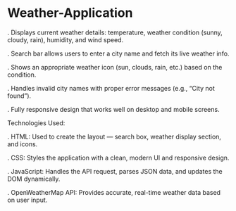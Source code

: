 # Weather-Application
. Displays current weather details: temperature, weather condition (sunny, cloudy, rain), humidity, and wind speed.

. Search bar allows users to enter a city name and fetch its live weather info.

. Shows an appropriate weather icon (sun, clouds, rain, etc.) based on the condition.

. Handles invalid city names with proper error messages (e.g., “City not found”).

. Fully responsive design that works well on desktop and mobile screens.


Technologies Used:

. HTML: Used to create the layout — search box, weather display section, and icons.

. CSS: Styles the application with a clean, modern UI and responsive design.

. JavaScript: Handles the API request, parses JSON data, and updates the DOM dynamically.

. OpenWeatherMap API: Provides accurate, real-time weather data based on user input.

